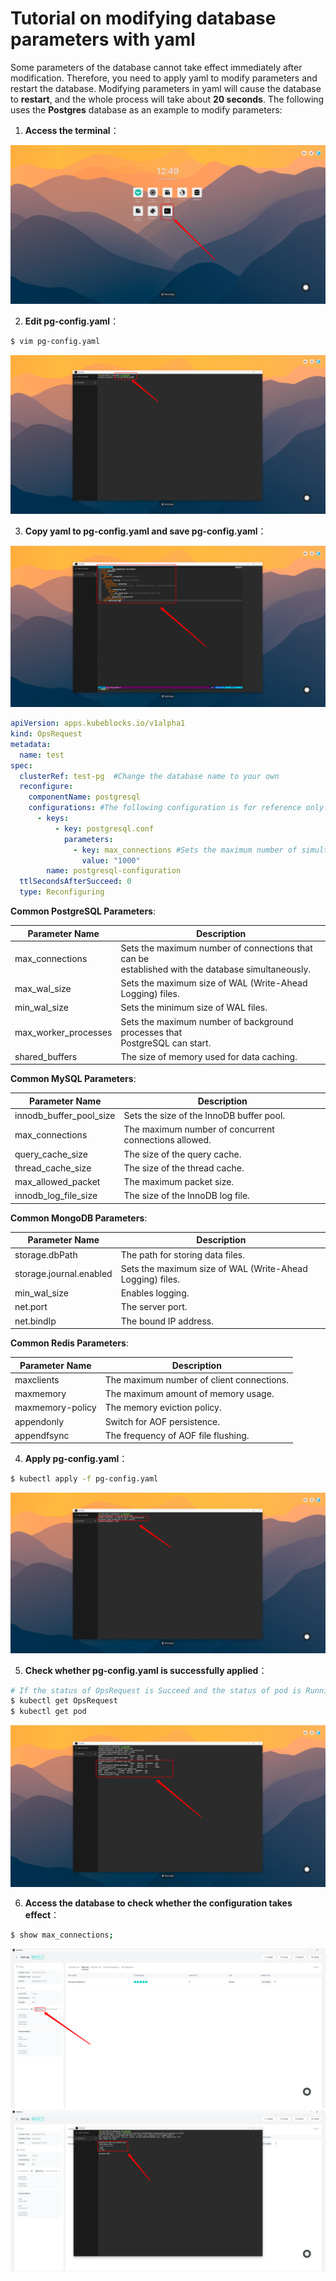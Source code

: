 # Tutorial on modifying database parameters with yaml

Some parameters of the database cannot take effect immediately after modification. Therefore, you need to apply yaml to
modify parameters and restart the database. Modifying parameters in yaml will cause the database to **restart**, and the
whole process will take about **20 seconds**. The following uses the **Postgres** database as an example to modify
parameters:

1. **Access the terminal**：

![config_1](./imgs/config_1.png)

2. **Edit pg-config.yaml**：

```bash
$ vim pg-config.yaml
```
![config_2](./imgs/config_2.png)

3. **Copy yaml to pg-config.yaml and save pg-config.yaml**：

![config_3](./imgs/config_3.png)
```yaml
apiVersion: apps.kubeblocks.io/v1alpha1
kind: OpsRequest
metadata:
  name: test
spec:
  clusterRef: test-pg  #Change the database name to your own
  reconfigure:
    componentName: postgresql
    configurations: #The following configuration is for reference only. You only need to keep the part to be modified and modify the corresponding parameter values
      - keys:
          - key: postgresql.conf
            parameters:
              - key: max_connections #Sets the maximum number of simultaneous connections that can be made to the database
                value: "1000"
        name: postgresql-configuration
  ttlSecondsAfterSucceed: 0
  type: Reconfiguring
```

**Common PostgreSQL Parameters**:

| Parameter Name       | Description                                                                                           |
|----------------------|-------------------------------------------------------------------------------------------------------|
| max_connections      | Sets the maximum number of connections that can be <br/>established with the database simultaneously. |
| max_wal_size         | Sets the maximum size of WAL (Write-Ahead Logging) files.                                             |
| min_wal_size         | Sets the minimum size of WAL files.                                                                   |
| max_worker_processes | Sets the maximum number of background processes that<br/> PostgreSQL can start.                       |
| shared_buffers       | The size of memory used for data caching.                                                             |

**Common MySQL Parameters**:

| Parameter Name          | Description                                           |
|-------------------------|-------------------------------------------------------|
| innodb_buffer_pool_size | Sets the size of the InnoDB buffer pool.              |
| max_connections         | The maximum number of concurrent connections allowed. |
| query_cache_size        | The size of the query cache.                          |
| thread_cache_size       | The size of the thread cache.                         |
| max_allowed_packet      | The maximum packet size.                              |
| innodb_log_file_size    | The size of the InnoDB log file.                      |

**Common MongoDB Parameters**:

| Parameter Name          | Description                                               |
|-------------------------|-----------------------------------------------------------|
| storage.dbPath          | The path for storing data files.                          |
| storage.journal.enabled | Sets the maximum size of WAL (Write-Ahead Logging) files. |
| min_wal_size            | Enables logging.                                          |
| net.port                | The server port.                                          |
| net.bindIp              | The bound IP address.                                     |

**Common Redis Parameters**:

| Parameter Name   | Description                               |
|------------------|-------------------------------------------|
| maxclients       | The maximum number of client connections. |
| maxmemory        | The maximum amount of memory usage.       |
| maxmemory-policy | The memory eviction policy.               |
| appendonly       | Switch for AOF persistence.               |
| appendfsync      | The frequency of AOF file flushing.       |

4. **Apply pg-config.yaml**：

```bash
$ kubectl apply -f pg-config.yaml
```
![config_4](./imgs/config_4.png)

5. **Check whether pg-config.yaml is successfully applied**：
```bash
# If the status of OpsRequest is Succeed and the status of pod is Running, the application is successfully configured
$ kubectl get OpsRequest
$ kubectl get pod
```
![config_5](./imgs/config_5.png)

6. **Access the database to check whether the configuration takes effect**：
```bash
$ show max_connections;
```
![config_6](./imgs/config_6.png)
![config_7](./imgs/config_7.png)

